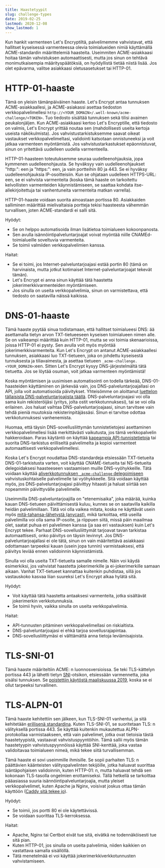 ```yaml
---
title: Haastetyypit
slug: challenge-types
date: 2019-02-25
lastmod: 2020-12-08
show_lastmod: 1
---
```



Kun hankit varmenteen Let's Encryptiltä, ​​palvelimemme vahvistavat, että hallitset kyseisessä varmenteessa olevia toimialueiden nimiä käyttämällä ACME-standardin määrittelemiä haasteita. Useimmiten ACME-asiakkaasi hoitaa tämän vahvistuksen automaattisesti, mutta jos sinun on tehtävä monimutkaisempia määrityspäätöksiä, on hyödyllistä tietää niistä lisää. Jos olet epävarma, valitse asiakkaasi oletusasetukset tai HTTP-01.

# HTTP-01-haaste

Tämä on yleisin tämänpäiväinen haaste. Let's Encrypt antaa tunnuksen ACME-asiakkaallesi, ja ACME-asiakassi asettaa tiedoston verkkopalvelimellesi `http://<YOUR_DOMAIN>/.well-known/acme-challenge/<TOKEN>`. Tuo tiedosto sisältää tunnuksen sekä tilisi avaimen peukalonjäljen. Kun ACME-asiakkaasi kertoo Let's Encryptille, että tiedosto on valmis, Let's Encrypt yrittää noutaa sen (mahdollisesti useita kertoja useista näkökulmista). Jos vahvistustarkistuksemme saavat oikeat vastaukset verkkopalvelimeltasi, validointi katsotaan onnistuneeksi ja voit jatkaa varmenteen myöntämistä. Jos vahvistustarkastukset epäonnistuvat, sinun on yritettävä uudelleen uudella varmenteella.

HTTP-01-haasteen toteutuksemme seuraa uudelleenohjauksia, jopa kymmenen uudelleenohjausta. Se hyväksyy vain uudelleenohjaukset "http:": een ja "https:": een, ja vain portteihin 80 ja 443. Se ei hyväksy uudelleenohjauksia IP-osoitteisiin. Kun se ohjataan uudelleen HTTPS-URL: een, se ei vahvista varmenteita (koska tämä haaste on tarkoitettu kelvollisten varmenteiden käynnistämiseen, se saattaa kohdata itse-allekirjoitettuja tai vanhentuneita varmenteita matkan varrella).

HTTP-01-haaste voidaan suorita ainoastaan portissa 80. Asiakkaiden salliminen määrittää mielivaltaisia ​​portteja tekisi haasteesta vähemmän turvallisen, joten ACME-standardi ei salli sitä.

Hyödyt:

 - Se on helppo automatisoida ilman lisätietoa toimialueen kokoonpanosta.
 - Sen avulla isännöintipalveluntarjoajat voivat myöntää niille CNAMEd-toimialueille soveltuvia varmenteita.
 - Se toimii valmiiden verkkopalvelimien kanssa.

Haitat:

 - Se ei toimi, jos Internet-palveluntarjoajasi estää portin 80 (tämä on harvinaista, mutta jotkut kotimaiset Internet-palveluntarjoajat tekevät tämän).
 - Let's Encrypt ei anna sinun käyttää tätä haastetta jokerimerkkivarmenteiden myöntämiseen.
 - Jos sinulla on useita verkkopalvelimia, sinun on varmistettava, että tiedosto on saatavilla näissä kaikissa.

# DNS-01-haaste

Tämä haaste pyytää sinua todistamaan, että hallitset toimialueesi DNS: ää asettamalla tietyn arvon TXT-tietueeseen kyseisen toimialueen nimen alle. Se on vaikeampi määrittää kuin HTTP-01, mutta se voi toimia skenaarioissa, joissa HTTP-01 ei pysty. Sen avulla voit myös myöntää jokerimerkkivarmenteita. Kun Let's Encrypt on antanut ACME-asiakkaallesi tunnuksen, asiakkaasi luo TXT-tietueen, joka on johdettu kyseisestä tunnuksesta ja tiliavaimesta, ja asettaa tietueen `_acme-challenge.<YOUR_DOMAIN>`:een. Sitten Let's Encrypt kysyy DNS-järjestelmältä tätä tietuetta. Jos se löytää osuman, voit jatkaa varmenteen myöntämistä!

Koska myöntämisen ja uusimisen automatisointi on todella tärkeää, DNS-01-haasteiden käyttäminen on järkevää vain, jos DNS-palveluntarjoajallasi on API, jolla voit automatisoida päivitykset. Yhteisömme on aloittanut [luettelon tällaisista DNS-palveluntarjoajista täällä](https://community.letsencrypt.org/t/dns-providers-who-easily-integrate-with-lets-encrypt-dns-validation/86438). DNS-palveluntarjoajasi voi olla sama kuin rekisteröijäsi (yritys, jolta ostit verkkotunnuksesi), tai se voi olla erilainen. Jos haluat vaihtaa DNS-palveluntarjoajaasi, sinun tarvitsee vain tehdä pieniä muutoksia rekisterinpitäjässäsi. Sinun ei tarvitse odottaa verkkotunnuksesi vanhenemista.

Huomaa, että täysin DNS-sovellusliittymän tunnistetietojesi asettaminen verkkopalvelimellesi lisää merkittävästi vaikutusta, jos tämä verkkopalvelin hakkeroidaan. Paras käytäntö on käyttää [kapeampia API-tunnistetietoja](https://www.eff.org/deeplinks/2018/02/technical-deep-dive-securing-automation-acme-dns-challenge-validation) tai suorita DNS-tarkistus erilliseltä palvelimelta ja kopioi varmenteet automaattisesti verkkopalvelimellesi.

Koska Let's Encrypt noudattaa DNS-standardeja etsiessään TXT-tietueita DNS-01-tarkistusta varten, voit käyttää CNAME-tietueita tai NS-tietueita delegoidaksesi haasteeseen vastaamisen muille DNS-vyöhykkeille. Tätä voidaan käyttää [aliverkkotunnuksen `_acme-challenge` delegoimiseen](https://www.eff.org/deeplinks/2018/02/technical-deep-dive-securing-automation-acme-dns-challenge-validation) vahvistuskohtaiselle palvelimelle tai vyöhykkeelle. Sitä voidaan käyttää myös, jos DNS-palveluntarjoajasi päivittyy hitaasti ja haluat siirtää sen nopeammin päivittyvälle palvelimelle.

Useimmilla DNS-palveluntarjoajilla on "etenemisaika", joka määrää, kuinka kauan DNS-tietueen päivittämisestä kuluu, kunnes se on saatavilla kaikilla heidän palvelimillaan. Tätä voi olla vaikea mitata, koska ne käyttävät usein myös [mitä-tahansa-lähetystä (anycast)](https://en.wikipedia.org/wiki/Anycast), mikä tarkoittaa, että useilla palvelimilla voi olla sama IP-osoite, ja riippuen siitä, missä päin maailmaa olet, saatat puhua eri palvelimen kanssa (ja saa eri vastauksen) kuin Let's Encrypt tekee. Parhaat DNS-sovellusliittymät tarjoavat tavan tarkistaa automaattisesti, onko päivitys on täysin levinnyt. Jos DNS-palveluntarjoajallasi ei ole tätä, sinun on vain määritettävä asiakkaasi odottamaan tarpeeksi kauan (usein jopa tunnin) varmistaaksesi, että päivitys leviää ennen validoinnin käynnistämistä.

Sinulla voi olla useita TXT-tietueita samalle nimelle. Näin voi käydä esimerkiksi, jos vahvistat haastetta jokerimerkille ja ei-jokerimerkille samaan aikaan. Vanhat TXT-tietueet kannattaa kuitenkin puhdistaa, sillä jos vastauskoko kasvaa liian suureksi Let's Encrypt alkaa hylätä sitä.

Hyödyt:

 - Voit käyttää tätä haastetta antaaksesi varmenteita, jotka sisältävät jokerimerkin verkkotunnuksia.
 - Se toimii hyvin, vaikka sinulla on useita verkkopalvelimia.

Haitat:

 - API-tunnusten pitäminen verkkopalvelimellasi on riskialtista.
 - DNS-palveluntarjoajasi ei ehkä tarjoa sovellusrajapintaa.
 - DNS-sovellusliittymäsi ei välttämättä anna tietoja leviämisajoista.

# TLS-SNI-01

Tämä haaste määriteltiin ACME: n luonnosversioissa. Se teki TLS-kättelyn portissa 443 ja lähetti tietyn [SNI](https://en.wikipedia.org/wiki/Server_Name_Indication)-otsikon, etsiessään varmennetta, joka sisälsi tunnuksen. Se [poistettiin käytöstä maaliskuussa 2019](https://community.letsencrypt.org/t/march-13-2019-end-of-life-for-all-tls-sni-01-validation-support/74209), koska se ei ollut tarpeeksi turvallinen.

# TLS-ALPN-01

Tämä haaste kehitettiin sen jälkeen, kun TLS-SNI-01 vanhentui, ja sitä kehitetään [erillisenä standardina](https://tools.ietf.org/html/rfc8737). Kuten TLS-SNI-01, se suoritetaan TLS: n välityksellä portissa 443. Se käyttää kuitenkin mukautettua ALPN-protokollaa varmistaakseen, että vain palvelimet, jotka ovat tietoisia tästä haastetyypistä, vastaavat vahvistuspyyntöihin. Tämä sallii myös tämän haastetyypin vahvistuspyynnöissä käyttää SNI-kenttää, joka vastaa validoitavaa toimialueen nimeä, mikä tekee siitä turvallisemman.

Tämä haaste ei sovi useimmille ihmisille. Se sopii parhaiten TLS: n päättävien käänteisten välityspalvelinten tekijöille, jotka haluavat suorittaa isäntäpohjaisen validoinnin, kuten HTTP-01: n, mutta haluavat tehdä sen kokonaan TLS-tasolla ongelmien erottamiseksi. Tällä hetkellä se tarkoittaa pääasiassa suuria isännöintipalveluntarjoajia, mutta yleiset verkkopalvelimet, kuten Apache ja Nginx, voisivat joskus ottaa tämän käyttöön ([Caddy sitä tekee jo](https://caddy.community/t/caddy-supports-the-acme-tls-alpn-challenge/4860)).

Hyödyt:

 - Se toimii, jos portti 80 ei ole käytettävissä.
 - Se voidaan suorittaa TLS-kerroksessa.

Haitat:

 - Apache, Nginx tai Certbot eivät tue sitä, eivätkä ne todennäköisesti tue sitä pian.
 - Kuten HTTP-01, jos sinulla on useita palvelimia, niiden kaikkien on vastattava samalla sisällöllä.
 - Tätä menetelmää ei voi käyttää jokerimerkkiverkkotunnusten vahvistamiseen.
